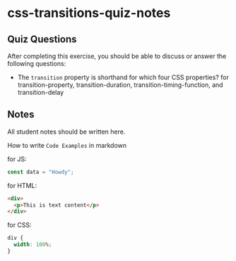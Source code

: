 # css-transitions-quiz-notes

## Quiz Questions

After completing this exercise, you should be able to discuss or answer the following questions:

- The `transition` property is shorthand for which four CSS properties?
for transition-property, transition-duration, transition-timing-function, and transition-delay

## Notes

All student notes should be written here.


How to write `Code Examples` in markdown

for JS:

```javascript
const data = "Howdy";
```

for HTML:

```html
<div>
  <p>This is text content</p>
</div>
```

for CSS:

```css
div {
  width: 100%;
}
```
